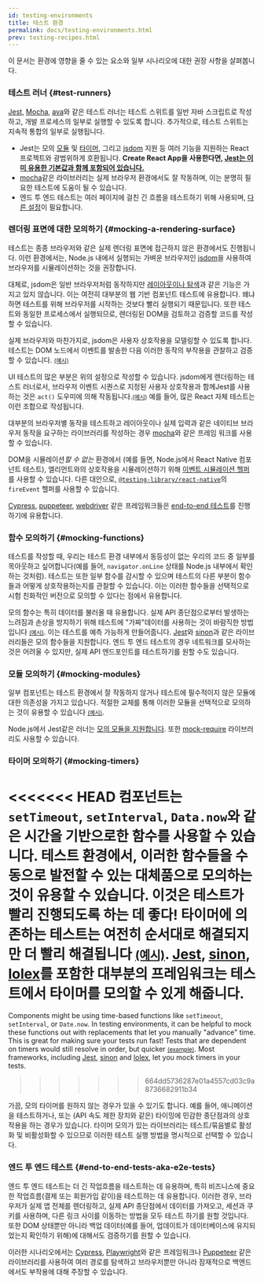 ```yaml
---
id: testing-environments
title: 테스트 환경
permalink: docs/testing-environments.html
prev: testing-recipes.html
---
```


<!-- This document is intended for folks who are comfortable with JavaScript, and have probably written tests with it. It acts as a reference for the differences in testing environments for React components, and how those differences affect the tests that they write. This document also assumes a slant towards web-based react-dom components, but has notes for other renderers. -->

이 문서는 환경에 영향을 줄 수 있는 요소와 일부 시나리오에 대한 권장 사항을 살펴봅니다.

### 테스트 러너 {#test-runners}

[Jest](https://jestjs.io/), [Mocha](https://mochajs.org/), [ava](https://github.com/avajs/ava)와 같은 테스트 러너는 테스트 스위트를 일반 자바 스크립트로 작성하고, 개발 프로세스의 일부로 실행할 수 있도록 합니다. 추가적으로, 테스트 스위트는 지속적 통합의 일부로 실행됩니다.

- Jest는 모의 [모듈](#mocking-modules) 및 [타이머](#mocking-timers), 그리고 [jsdom](#mocking-a-rendering-surface) 지원 등 여러 기능을 지원하는 React 프로젝트와 광범위하게 호환됩니다. **Create React App을 사용한다면, [Jest는 이미 유용한 기본값과 함께 포함되어 있습니다.](https://create-react-app.dev/docs/running-tests/)**
- [mocha](https://mochajs.org/#running-mocha-in-the-browser)같은 라이브러리는 실제 브라우저 환경에서도 잘 작동하며, 이는 분명히 필요한 테스트에 도움이 될 수 있습니다.
- 엔드 투 엔드 테스트는 여러 페이지에 걸친 긴 흐름을 테스트하기 위해 사용되며, [다른 설정](#end-to-end-tests-aka-e2e-tests)이 필요합니다.

### 렌더링 표면에 대한 모의하기 {#mocking-a-rendering-surface}

테스트는 종종 브라우저와 같은 실제 렌더링 표면에 접근하지 않은 환경에서도 진행됩니다. 이런 환경에서는, Node.js 내에서 실행되는 가벼운 브라우저인 [jsdom](https://github.com/jsdom/jsdom)을 사용하여 브라우저를 시뮬레이션하는 것을 권장합니다.

대체로, jsdom은 일반 브라우저처럼 동작하지만 [레이아웃이나 탐색](https://github.com/jsdom/jsdom#unimplemented-parts-of-the-web-platform)과 같은 기능은 가지고 있지 않습니다. 이는 여전히 대부분의 웹 기반 컴포넌트 테스트에 유용합니다. 왜냐하면 테스트를 위해 브라우저를 시작하는 것보다 빨리 실행되기 때문입니다. 또한 테스트와 동일한 프로세스에서 실행되므로, 렌더링된 DOM을 검토하고 검증할 코드를 작성할 수 있습니다.

실제 브라우저와 마찬가지로, jsdom은 사용자 상호작용을 모델링할 수 있도록 합니다. 테스트는 DOM 노드에서 이벤트를 발송한 다음 이러한 동작의 부작용을 관찰하고 검증할 수 있습니다. [<small>(예시)</small>](/docs/testing-recipes.html#events)

UI 테스트의 많은 부분은 위의 설정으로 작성할 수 있습니다. jsdom에게 렌더링하는 테스트 러너로서, 브라우저 이벤트 시퀀스로 지정된 사용자 상호작용과 함께Jest를 사용하는 것은 `act()` 도우미에 의해 작동됩니다.[<small>(예시)</small>](/docs/testing-recipes.html) 예를 들어, 많은 React 자체 테스트는 이런 조합으로 작성됩니다.

대부분의 브라우저별 동작을 테스트하고 레이아웃이나 실제 입력과 같은 네이티브 브라우저 동작을 요구하는 라이브러리를 작성하는 경우 [mocha](https://mochajs.org/)와 같은 프레임 워크를 사용할 수 있습니다.

DOM을 시뮬레이션*할 수 없는* 환경에서 (예를 들면, Node.js에서 React Native 컴포넌트 테스트), 엘리먼트와의 상호작용을 시뮬레이션하기 위해 [이벤트 시뮬레이션 헬퍼](/docs/test-utils.html#simulate)를 사용할 수 있습니다. 다른 대안으로, [`@testing-library/react-native`](https://testing-library.com/docs/react-native-testing-library/intro)의 `fireEvent` 헬퍼를 사용할 수 있습니다.

[Cypress](https://www.cypress.io/), [puppeteer](https://github.com/GoogleChrome/puppeteer), [webdriver](https://www.seleniumhq.org/projects/webdriver/) 같은 프레임워크들은 [end-to-end 테스트](#end-to-end-tests-aka-e2e-tests)를 진행하기에 유용합니다.

### 함수 모의하기 {#mocking-functions}

테스트를 작성할 때, 우리는 테스트 환경 내부에서 동등성이 없는 우리의 코드 중 일부를 목아웃하고 싶어합니다(예를 들어, `navigator.onLine` 상태를 Node.js 내부에서 확인하는 것처럼). 테스트는 또한 일부 함수를 감시할 수 있으며 테스트의 다른 부분이 함수들과 어떻게 상호작용하는지를 관찰할 수 있습니다. 이는 이러한 함수들을 선택적으로 시험 친화적인 버전으로 모의할 수 있다는 점에서 유용합니다.

모의 함수는 특히 데이터를 불러올 때 유용합니다. 실제 API 종단점으로부터 발생하는 느려짐과 손상을 방지하기 위해 테스트에 "가짜"데이터를 사용하는 것이 바람직한 방법입니다 [<small>(예시)</small>](/docs/testing-recipes.html#data-fetching). 이는 테스트를 예측 가능하게 만들어줍니다. [Jest](https://jestjs.io/)와 [sinon](https://sinonjs.org/)과 같은 라이브러리들은 모의 함수들을 지원합니다. 엔드 투 엔드 테스트의 경우 네트워크를 모사하는 것은 어려울 수 있지만, 실제 API 엔드포인트를 테스트하기를 원할 수도 있습니다.

### 모듈 모의하기 {#mocking-modules}

일부 컴포넌트는 테스트 환경에서 잘 작동하지 않거나 테스트에 필수적이지 않은 모듈에 대한 의존성을 가지고 있습니다. 적절한 교체를 통해 이러한 모듈을 선택적으로 모의하는 것이 유용할 수 있습니다 [<small>(예시)</small>](/docs/testing-recipes.html#mocking-modules).

Node.js에서 Jest같은 러너는 [모의 모듈을 지원합니다](https://jestjs.io/docs/en/manual-mocks). 또한 [mock-require](https://www.npmjs.com/package/mock-require) 라이브러리도 사용할 수 있습니다.

### 타이머 모의하기 {#mocking-timers}

<<<<<<< HEAD
컴포넌트는 `setTimeout`, `setInterval`, `Data.now`와 같은 시간을 기반으로한 함수를 사용할 수 있습니다. 테스트 환경에서, 이러한 함수들을 수동으로 발전할 수 있는 대체품으로 모의하는 것이 유용할 수 있습니다. 이것은 테스트가 빨리 진행되도록 하는 데 좋다! 타이머에 의존하는 테스트는 여전히 순서대로 해결되지만 더 빨리 해결됩니다 [<small>(예시)</small>](https://github.com/reactjs/ko.reactjs.org/blob/master/docs/testing-recipes.html#timers). [Jest](https://jestjs.io/docs/en/timer-mocks), [sinon](https://sinonjs.org/releases/v7.3.2/fake-timers/), [lolex](https://github.com/sinonjs/lolex)를 포함한 대부분의 프레임워크는 테스트에서 타이머를 모의할 수 있게 해줍니다.
=======
Components might be using time-based functions like `setTimeout`, `setInterval`, or `Date.now`. In testing environments, it can be helpful to mock these functions out with replacements that let you manually "advance" time. This is great for making sure your tests run fast! Tests that are dependent on timers would still resolve in order, but quicker [<small>(example)</small>](/docs/testing-recipes.html#timers). Most frameworks, including [Jest](https://jestjs.io/docs/en/timer-mocks), [sinon](https://sinonjs.org/releases/latest/fake-timers) and [lolex](https://github.com/sinonjs/lolex), let you mock timers in your tests.
>>>>>>> 664dd5736287e01a4557cd03c9a8736682911b34

가끔, 모의 타이머를 원하지 않는 경우가 있을 수 있기도 합니다. 예를 들어, 애니메이션을 테스트하거나, 또는 (API 속도 제한 장치와 같은) 타이밍에 민감한 종단점과의 상호작용을 하는 경우가 있습니다. 타이머 모의가 있는 라이브러리는 테스트/묶음별로 활성화 및 비활성화할 수 있으므로 이러한 테스트 실행 방법을 명시적으로 선택할 수 있습니다.

### 엔드 투 엔드 테스트 {#end-to-end-tests-aka-e2e-tests}

엔드 투 엔드 테스트는 더 긴 작업흐름을 테스트하는 데 유용하며, 특히 비즈니스에 중요한 작업흐름(결제 또는 회원가입 같이)을 테스트하는 데 유용합니다. 이러한 경우, 브라우저가 실제 앱 전체를 렌더링하고, 실제 API 종단점에서 데이터를 가져오고, 세션과 쿠키를 사용하며, 다른 링크 사이를 이동하는 방법을 모두 테스트 하기를 원할 것입니다. 또한 DOM 상태뿐만 아니라 백업 데이터(예를 들어, 업데이트가 데이터베이스에 유지되었는지 확인하기 위해)에 대해서도 검증하기를 원할 수 있습니다.

이러한 시나리오에서는 [Cypress](https://www.cypress.io/), [Playwright](https://playwright.dev)와 같은 프레임워크나 [Puppeteer](https://pptr.dev/) 같은 라이브러리를 사용하여 여러 경로를 탐색하고 브라우저뿐만 아니라 잠재적으로 백엔드에서도 부작용에 대해 주장할 수 있습니다.
